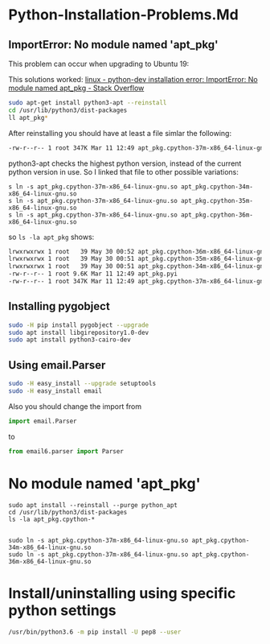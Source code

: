 # Python-Installation-Problems.Md                                               

## ImportError: No module named 'apt_pkg'
This problem can occur when upgrading to Ubuntu 19:

This solutions worked: 
[linux - python-dev installation error: ImportError: No module named apt_pkg - Stack Overflow][LPDIEINMNASO]

``` sh
sudo apt-get install python3-apt --reinstall
cd /usr/lib/python3/dist-packages
ll apt_pkg*
```
After reinstalling you should have at least a file simlar the following:
``` sh
-rw-r--r-- 1 root 347K Mar 11 12:49 apt_pkg.cpython-37m-x86_64-linux-gnu.so
```
python3-apt checks the highest python version, instead of the current python version in use. So I linked that file to other possible variations:
```
s ln -s apt_pkg.cpython-37m-x86_64-linux-gnu.so apt_pkg.cpython-34m-x86_64-linux-gnu.so
s ln -s apt_pkg.cpython-37m-x86_64-linux-gnu.so apt_pkg.cpython-35m-x86_64-linux-gnu.so
s ln -s apt_pkg.cpython-37m-x86_64-linux-gnu.so apt_pkg.cpython-36m-x86_64-linux-gnu.so
```
so `ls -la apt_pkg` shows:
``` sh
lrwxrwxrwx 1 root   39 May 30 00:52 apt_pkg.cpython-36m-x86_64-linux-gnu.so -> apt_pkg.cpython-37m-x86_64-linux-gnu.so
lrwxrwxrwx 1 root   39 May 30 00:51 apt_pkg.cpython-35m-x86_64-linux-gnu.so -> apt_pkg.cpython-37m-x86_64-linux-gnu.so
lrwxrwxrwx 1 root   39 May 30 00:51 apt_pkg.cpython-34m-x86_64-linux-gnu.so -> apt_pkg.cpython-37m-x86_64-linux-gnu.so
-rw-r--r-- 1 root 9.6K Mar 11 12:49 apt_pkg.pyi
-rw-r--r-- 1 root 347K Mar 11 12:49 apt_pkg.cpython-37m-x86_64-linux-gnu.so
```

##  Installing pygobject
``` bash                                                                          
sudo -H pip install pygobject --upgrade
sudo apt install libgirepository1.0-dev
sudo apt install python3-cairo-dev
```                                                                              

## Using email.Parser
``` bash
sudo -H easy_install --upgrade setuptools
sudo -H easy_install email
```
Also you should change the import from
``` python
import email.Parser
```
to
``` python
from email6.parser import Parser
```

# No module named 'apt_pkg' 
```
sudo apt install --reinstall --purge python_apt
cd /usr/lib/python3/dist-packages
ls -la apt_pkg.cpython-*


sudo ln -s apt_pkg.cpython-37m-x86_64-linux-gnu.so apt_pkg.cpython-34m-x86_64-linux-gnu.so
sudo ln -s apt_pkg.cpython-37m-x86_64-linux-gnu.so apt_pkg.cpython-36m-x86_64-linux-gnu.so
```

# Install/uninstalling using specific python settings
``` sh
/usr/bin/python3.6 -m pip install -U pep8 --user 
```

[LPDIEINMNASO]: https://stackoverflow.com/a/36232975/161312